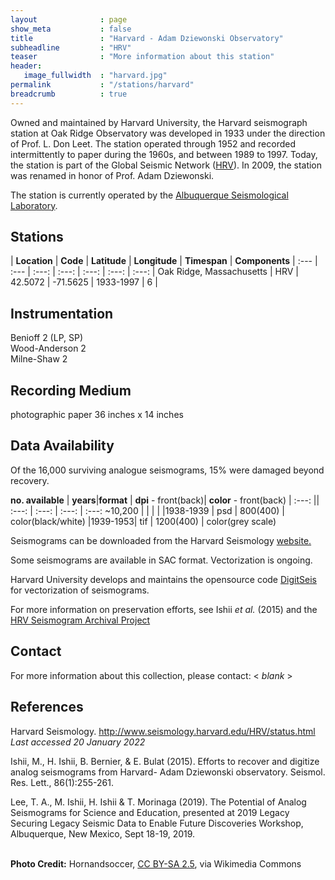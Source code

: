 ```yaml
---
layout              : page
show_meta           : false
title               : "Harvard - Adam Dziewonski Observatory"
subheadline         : "HRV"
teaser              : "More information about this station"
header:
   image_fullwidth  : "harvard.jpg"
permalink           : "/stations/harvard"
breadcrumb          : true
---
```

Owned and maintained by Harvard University, the Harvard seismograph station  at Oak Ridge Observatory was developed in 1933 under the direction of Prof. L. Don Leet. The station operated through 1952 and recorded intermittently to paper during the 1960s, and between 1989 to 1997. Today, the station is part of the Global Seismic Network ([HRV](https://earthquake.usgs.gov/monitoring/operations/stations/IU/HRV/)). In 2009, the station was renamed in honor of Prof. Adam Dziewonski.

The station is currently operated by the [Albuquerque Seismological Laboratory](https://ohiodnr.gov/wps/portal/gov/odnr/discover-and-learn/safety-conservation/about-ODNR/geologic-survey).

## Stations

| **Location** | **Code** | **Latitude** | **Longitude** | **Timespan** | **Components**
| :--- | :--- | :---: | :---: | :---: | :---: | :---:
| Oak Ridge, Massachusetts |  HRV | 42.5072 | -71.5625  | 1933-1997 | 6  |



## Instrumentation
Benioff  2 (LP, SP)  
Wood-Anderson 2  
Milne-Shaw 2  


## Recording Medium
photographic paper  36 inches x 14 inches


## Data Availability

Of the 16,000 surviving analogue seismograms, 15% were damaged beyond recovery.  


**no. available** | **years**|**format** | **dpi** - front(back)| **color** - front(back)
| :---: || :---: | :---: | :---: | :---:
~10,200 | | |   |
|1938-1939 | psd | 800(400)   | color(black/white)
|1939-1953| tif | 1200(400)   | color(grey scale)

Seismograms can be downloaded from the Harvard Seismology [website.](http://www.seismology.harvard.edu/HRV/1933.html#0828)

Some seismograms are available in SAC format. Vectorization is ongoing.

Harvard University develops and maintains the opensource code [DigitSeis](http://www.seismology.harvard.edu/research/DigitSeis.html) for vectorization of seismograms.

For more information on preservation efforts, see Ishii *et al.* (2015) and the [HRV Seismogram Archival Project](http://www.seismology.harvard.edu/HRV/archive.html)

## Contact
For more information about this collection, please contact: \< *blank* \>

## References
Harvard Seismology. http://www.seismology.harvard.edu/HRV/status.html *Last accessed 20 January 2022*

Ishii, M., H. Ishii, B. Bernier, & E. Bulat (2015). Efforts to recover and digitize analog seismograms from Harvard-
Adam Dziewonski observatory. Seismol. Res. Lett., 86(1):255-261.

Lee, T. A., M. Ishii, H. Ishii & T. Morinaga (2019). The Potential of Analog Seismograms for Science and Education,
presented at 2019 Legacy Securing Legacy Seismic Data to Enable Future Discoveries Workshop, Albuquerque,
New Mexico, Sept 18-19, 2019.
<br>
<br>

**Photo Credit:** Hornandsoccer, [CC BY-SA 2.5]( https://creativecommons.org/licenses/by-sa/2.5), via Wikimedia Commons
